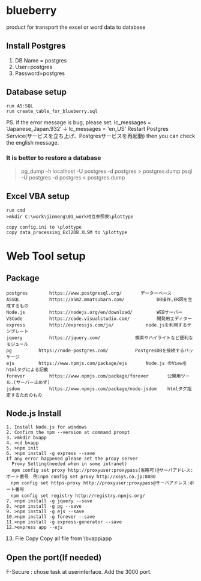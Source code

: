 # blueberry
product for transport the excel or word data to database

## Install Postgres
1. DB Name = postgres
2. User=postgres
3. Password=postgres

## Database setup
```
run A5:SQL
run create_table_for_blueberry.sql
```
PS.
if the error message is bug, please set.
lc_messages = 'Japanese_Japan.932'
↓
lc_messages = 'en_US'
Restart Postgres Service(サービスを立ち上げ、Postgresサービスを再起動) then you can check the english message.

### It is better to restore a database
>pg_dump -h localhost -U postgres -d postgres > postgres.dump
>psql -U postgres -d postgres < postgres.dump

## Excel VBA setup
```
run cmd
>mkdir C:\work\jinmeng\01_work相互参照表\plottype

copy config.ini to \plottype
copy data_processing_Exl2DB.XLSM to \plottype
```

# Web Tool setup
## Package
```
postgres		https://www.postgresql.org/		  データーベース
A5SQL			https://a5m2.mmatsubara.com/			DB操作,ER図を生成するもの
Node.js			https://nodejs.org/en/download/			WEBサーバー
VSCode			https://code.visualstudio.com/			開発用エディター
express			http://expressjs.com/ja/			node.jsを利用するテンプレート
jquery			https://jquery.com/				検索やハイライトなど便利なモジュール
pg			https://node-postgres.com/			PostgresDBを接続するパッケージ
ejs			https://www.npmjs.com/package/ejs		Node.js のViewをhtmlタグによる記載
forever			https://www.npmjs.com/package/forever		公開用ツール.(サーバー止めず)
jsdom			https://www.npmjs.com/package/node-jsdom	htmlタグ指定するためのもの
```
## Node.js Install
```
1. Install Node.js for windows
2. Confirm the npm --version at command prompt
3. >mkdir bvapp
4. >cd bvapp
5. >npm init
6. >npm install -g express --save
If any error happened please set the proxy server
  Proxy Setting(needed when in some intranet)
  npm config set proxy http://proxyuser:proxypass(省略可)@サーバアドレス:ポート番号　例:npm config set proxy http://xsys.co.jp:8080
　npm config set https-proxy http://proxyuser:proxypass@サーバアドレス:ポート番号
　npm config set registry http://registry.npmjs.org/
7. >npm install -g jquery --save
8. >npm install -g pg --save
9. >npm install -g ejs --save
10.>npm install -g forever --save
11.>npm install -g express-generator --save
12.>express app --ejs
```
13. File Copy
Copy all file from \bvapp\app

## Open the port(If needed)
F-Secure : chose task at userinterface. Add the 3000 port.
